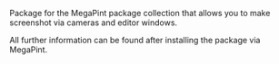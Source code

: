 Package for the MegaPint package collection that allows you to make screenshot via cameras and editor windows.

All further information can be found after installing the package via MegaPint.
